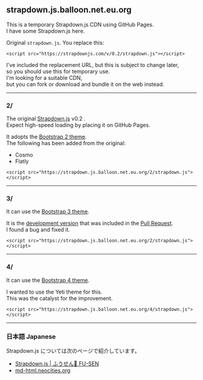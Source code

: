 ## strapdown.js.balloon.net.eu.org

This is a temporary Strapdown.js CDN using GitHub Pages.\
I have some Strapdown.js here.

Original `strapdown.js`. You replace this:

```
<script src="https://strapdownjs.com/v/0.2/strapdown.js"></script>
```

I've included the replacement URL, but this is subject to change later,\
so you should use this for temporary use.\
I'm looking for a suitable CDN,\
but you can fork or download and bundle it on the web instead.

___

### 2/

The original [Strapdown.js](https://github.com/arturadib/strapdown) v0.2 .\
Expect high-speed loading by placing it on GitHub Pages.

It adopts the [Bootstrap 2 theme](https://bootswatch.com/2/).\
The following has been added from the original:

- Cosmo
- Flatly

```
<script src="https://strapdown.js.balloon.net.eu.org/2/strapdown.js"></script>
```

___

### 3/

It can use the [Bootstrap 3 theme](https://bootswatch.com/3/).

It is the [development version](https://github.com/OCG-labs/strapdown/tree/dev) that was included in the [Pull Request](https://github.com/arturadib/strapdown/pull/51).\
I found a bug and fixed it.

```
<script src="https://strapdown.js.balloon.net.eu.org/2/strapdown.js"></script>
```

___

### 4/

It can use the [Bootstrap 4 theme](https://bootswatch.com/).

I wanted to use the Yeti theme for this.\
This was the catalyst for the improvement.

```
<script src="https://strapdown.js.balloon.net.eu.org/4/strapdown.js"></script>
```

___

### 日本語 Japanese

Strapdown.js については次のページで紹介しています。

- [Strapdown.js | ふうせん🎈 FU-SEN](https://balloon.asia/strapdown.js/)
- [md-html.neocities.org](https://md-html.neocities.org/)
